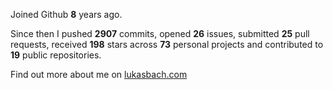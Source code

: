 Joined Github **8** years ago.

Since then I pushed **2907** commits, opened **26** issues, submitted **25** pull requests, received **198** stars across **73** personal projects and contributed to **19** public repositories.

Find out more about me on [lukasbach.com](https://lukasbach.com)
